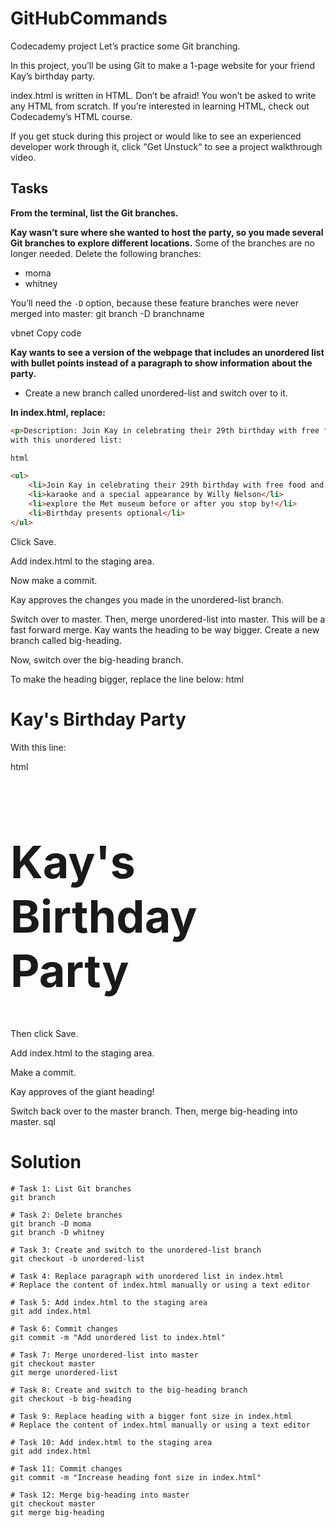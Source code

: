 # GitHubCommands
Codecademy project
Let’s practice some Git branching.

In this project, you’ll be using Git to make a 1-page website for your friend Kay’s birthday party.

index.html is written in HTML. Don’t be afraid! You won’t be asked to write any HTML from scratch. If you’re interested in learning HTML, check out Codecademy’s HTML course.

If you get stuck during this project or would like to see an experienced developer work through it, click “Get Unstuck“ to see a project walkthrough video.

## Tasks

 **From the terminal, list the Git branches.**

 **Kay wasn’t sure where she wanted to host the party, so you made several Git branches to explore different locations.**
   Some of the branches are no longer needed. Delete the following branches:
   - moma
   - whitney

   You’ll need the `-D` option, because these feature branches were never merged into master:
git branch -D branchname

vbnet
Copy code

 **Kay wants to see a version of the webpage that includes an unordered list with bullet points instead of a paragraph to show information about the party.**
- Create a new branch called unordered-list and switch over to it.

 **In index.html, replace:**
```html
<p>Description: Join Kay in celebrating their 29th birthday with free food and beverages, karaoke and a special appearance by Willy Nelson. Also, feel free to explore the Met museum before or after you stop by! Presents for Kay optional.</p>
with this unordered list:

html

<ul>
    <li>Join Kay in celebrating their 29th birthday with free food and beverages</li>
    <li>karaoke and a special appearance by Willy Nelson</li>
    <li>explore the Met museum before or after you stop by!</li>
    <li>Birthday presents optional</li>
</ul>
```
Click Save.

Add index.html to the staging area.

Now make a commit.

Kay approves the changes you made in the unordered-list branch.

Switch over to master. Then, merge unordered-list into master. This will be a fast forward merge.
Kay wants the heading to be way bigger. Create a new branch called big-heading.

Now, switch over the big-heading branch.

To make the heading bigger, replace the line below:
html

<h1>Kay's Birthday Party</h1>
With this line:

html

<h1 style="font-size: 72px">Kay's Birthday Party</h1>
Then click Save.

Add index.html to the staging area.

Make a commit.

Kay approves of the giant heading!

Switch back over to the master branch. Then, merge big-heading into master.
sql

# Solution 
```
# Task 1: List Git branches
git branch

# Task 2: Delete branches
git branch -D moma
git branch -D whitney

# Task 3: Create and switch to the unordered-list branch
git checkout -b unordered-list

# Task 4: Replace paragraph with unordered list in index.html
# Replace the content of index.html manually or using a text editor

# Task 5: Add index.html to the staging area
git add index.html

# Task 6: Commit changes
git commit -m "Add unordered list to index.html"

# Task 7: Merge unordered-list into master
git checkout master
git merge unordered-list

# Task 8: Create and switch to the big-heading branch
git checkout -b big-heading

# Task 9: Replace heading with a bigger font size in index.html
# Replace the content of index.html manually or using a text editor

# Task 10: Add index.html to the staging area
git add index.html

# Task 11: Commit changes
git commit -m "Increase heading font size in index.html"

# Task 12: Merge big-heading into master
git checkout master
git merge big-heading



